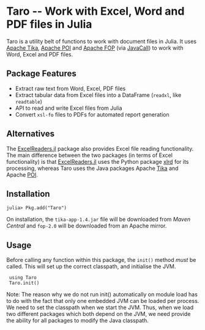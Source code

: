 # Taro -- Work with Excel, Word and PDF files in Julia

Taro is a utility belt of functions to work with document files in Julia. It uses [Apache Tika](http://tika.apache.org/), [Apache POI](http://poi.apache.org) and [Apache FOP](https://xmlgraphics.apache.org/fop/)  (via [JavaCall](http://aviks.github.io/JavaCall.jl/)) to work with Word, Excel and PDF files.

## Package Features

 * Extract raw text from Word, Excel, PDF files
 * Extract tabular data from Excel files into a DataFrame (`readxl`, like `readtable`)
 * API to read and write Excel files from Julia
 * Convert `xsl-fo` files to PDFs for automated report generation

## Alternatives

The [ExcelReaders.jl](https://github.com/davidanthoff/ExcelReaders.jl) package also provides Excel file reading functionality. The main difference between the two packages (in terms of Excel functionality) is that [ExcelReaders.jl](https://github.com/davidanthoff/ExcelReaders.jl) uses the Python package [xlrd](https://github.com/python-excel/xlrd) for its processing, whereas Taro uses the Java packages Apache [Tika](http://tika.apache.org/) and Apache [POI](http://poi.apache.org/).

## Installation

```
julia> Pkg.add("Taro")
```

On installation, the `tika-app-1.4.jar` file will be downloaded from *Maven Central*
and `fop-2.0` will be downloaded from an Apache mirror.

## Usage

Before calling any function within this package, the `init()` method *must* be called.
This will set up the correct classpath, and initialise the JVM.

```@example
 using Taro
 Taro.init()
```
Note: The reason why we do not run init() automatically on module load has to do with the fact that only one embedded JVM can be loaded per process. We need to set the classpath when we start the JVM. Thus, when we load two different packages which both depend on the JVM, we need provide the ability for all packages to modify the Java classpath. 
